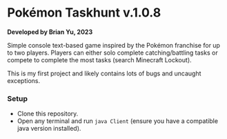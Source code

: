 # Pokémon Taskhunt v.1.0.8

**Developed by Brian Yu, 2023**

Simple console text-based game inspired by the Pokémon franchise for up to two players. Players can either solo complete catching/battling tasks or compete to complete the most tasks (search Minecraft Lockout).

This is my first project and likely contains lots of bugs and uncaught exceptions.

### Setup
- Clone this repository.
- Open any terminal and run `java Client` (ensure you have a compatible java version installed).
